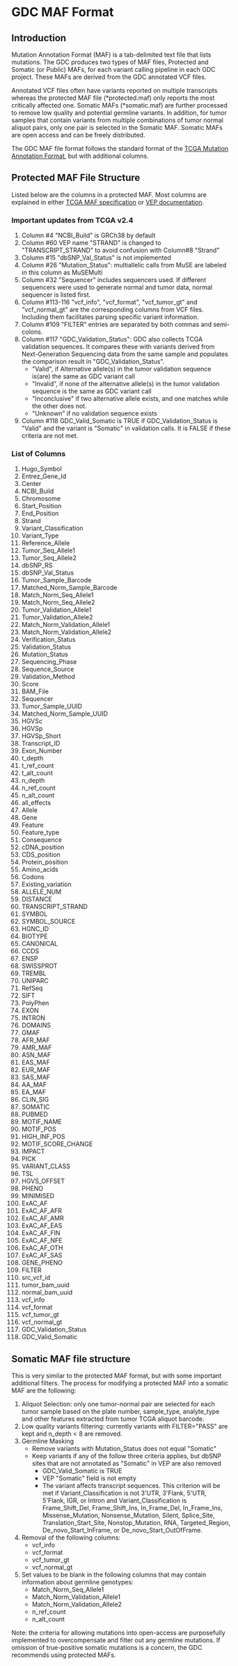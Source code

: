 # GDC MAF Format

## Introduction

Mutation Annotation Format (MAF) is a tab-delimited text file that lists mutations. The GDC produces two types of MAF files, Protected and Somatic (or Public) MAFs, for each variant calling pipeline in each GDC project. These MAFs are derived from the GDC annotated VCF files.

Annotated VCF files often have variants reported on multiple transcripts whereas the protected MAF file (\*protected.maf) only reports the most critically affected one.  Somatic MAFs (\*somatic.maf) are further processed to remove low quality and potential germline variants. In addition, for tumor samples that contain variants from multiple combinations of tumor normal aliquot pairs, only one pair is selected in the Somatic MAF. Somatic MAFs are open access and can be freely distributed.

The GDC MAF file format follows the standard format of the <a href="https://wiki.nci.nih.gov/display/TCGA/Mutation+Annotation+Format+(MAF)+Specification">TCGA Mutation Annotation Format</a>, but with additional columns.  


## Protected MAF File Structure

Listed below are the columns in a protected MAF. Most columns are explained in either <a href="https://wiki.nci.nih.gov/display/TCGA/Mutation+Annotation+Format+(MAF)+Specification">TCGA MAF specification</a> or <a href="http://www.ensembl.org/info/docs/tools/vep/vep_formats.html">VEP documentation</a>.

### Important updates from TCGA v2.4

1. Column #4 "NCBI_Build" is GRCh38 by default
2. Column #60 VEP name "STRAND" is changed to "TRANSCRIPT_STRAND" to avoid confusion with Column#8 "Strand"
3. Column #15 "dbSNP_Val_Status" is not implemented
4. Column #26 "Mutation_Status": multiallelic calls from MuSE are labeled in this column as  MuSEMulti
5. Column #32 "Sequencer" includes sequencers used. If different sequencers were used to generate normal and tumor data, normal sequencer is listed first.
6. Column #113-116 "vcf_info", "vcf_format", "vcf_tumor_gt" and "vcf_normal_gt" are the corresponding columns from VCF files. Including them facilitates parsing specific variant information.
7. Column #109 "FILTER" entries are separated by both commas and semi-colons.
8. Column #117 "GDC_Validation_Status": GDC also collects TCGA validation sequences.  It compares these with variants derived from Next-Generation Sequencing data from the same sample and populates the comparison result in "GDC_Validation_Status".
    * "Valid", if Alternative allele(s) in the tumor validation sequence is(are) the same as GDC variant call
    * "Invalid", if none of the alternative allele(s) in the tumor validation sequence is the same as GDC variant call
    * "Inconclusive" if two alternative allele exists, and one matches while the other does not.
    * "Unknown" if no validation sequence exists
9. Column #118 GDC_Valid_Somatic is TRUE if GDC_Validation_Status is "Valid" and the variant is "Somatic" in validation calls.  It is FALSE if these criteria are not met.

### List of Columns
1. Hugo_Symbol
2. Entrez_Gene_Id
3. Center
4. NCBI_Build
5. Chromosome
6. Start_Position
7. End_Position
8. Strand
9. Variant_Classification
10. Variant_Type
11. Reference_Allele
12. Tumor_Seq_Allele1
13. Tumor_Seq_Allele2
14. dbSNP_RS
15. dbSNP_Val_Status
16. Tumor_Sample_Barcode
17. Matched_Norm_Sample_Barcode
18. Match_Norm_Seq_Allele1
19. Match_Norm_Seq_Allele2
20. Tumor_Validation_Allele1
21. Tumor_Validation_Allele2
22. Match_Norm_Validation_Allele1
23. Match_Norm_Validation_Allele2
24. Verification_Status
25. Validation_Status
26. Mutation_Status
27. Sequencing_Phase
28. Sequence_Source
29. Validation_Method
30. Score
31. BAM_File
32. Sequencer
33. Tumor_Sample_UUID
34. Matched_Norm_Sample_UUID
35. HGVSc
36. HGVSp
37. HGVSp_Short
38. Transcript_ID
39. Exon_Number
40. t_depth
41. t_ref_count
42. t_alt_count
43. n_depth
44. n_ref_count
45. n_alt_count
46. all_effects
47. Allele
48. Gene
49. Feature
50. Feature_type
51. Consequence
52. cDNA_position
53. CDS_position
54. Protein_position
55. Amino_acids
56. Codons
57. Existing_variation
58. ALLELE_NUM
59. DISTANCE
60. TRANSCRIPT_STRAND
61. SYMBOL
62. SYMBOL_SOURCE
63. HGNC_ID
64. BIOTYPE
65. CANONICAL
66. CCDS
67. ENSP
68. SWISSPROT
69. TREMBL
70. UNIPARC
71. RefSeq
72. SIFT
73. PolyPhen
74. EXON
75. INTRON
76. DOMAINS
77. GMAF
78. AFR_MAF
79. AMR_MAF
80. ASN_MAF
81. EAS_MAF
82. EUR_MAF
83. SAS_MAF
84. AA_MAF
85. EA_MAF
86. CLIN_SIG
87. SOMATIC
88. PUBMED
89. MOTIF_NAME
90. MOTIF_POS
91. HIGH_INF_POS
92. MOTIF_SCORE_CHANGE
93. IMPACT
94. PICK
95. VARIANT_CLASS
96. TSL
97. HGVS_OFFSET
98. PHENO
99. MINIMISED
100. ExAC_AF
101. ExAC_AF_AFR
102. ExAC_AF_AMR
103. ExAC_AF_EAS
104. ExAC_AF_FIN
105. ExAC_AF_NFE
106. ExAC_AF_OTH
107. ExAC_AF_SAS
108. GENE_PHENO
109. FILTER
110. src_vcf_id
111. tumor_bam_uuid
112. normal_bam_uuid
113. vcf_info
114. vcf_format
115. vcf_tumor_gt
116. vcf_normal_gt
117. GDC_Validation_Status
118. GDC_Valid_Somatic

## Somatic MAF file structure

This is very similar to the protected MAF format, but with some important additional filters.  The process for modifying a protected MAF into a somatic MAF are the following:

1. Aliquot Selection: only one tumor-normal pair are selected for each tumor sample based on the plate number, sample_type, analyte_type and other features extracted from tumor TCGA aliquot barcode.
2. Low quality variants filtering: currently variants with FILTER="PASS" are kept and n_depth < 8 are removed.
3. Germline Masking
    * Remove variants with Mutation_Status does not equal "Somatic"
    * Keep variants if any of the follow three criteria applies, but dbSNP sites that are not annotated as "Somatic" in VEP are also removed
        * GDC_Valid_Somatic is TRUE
        * VEP "Somatic" field is not empty
        * The variant affects transcript sequences. This criterion will be met if Variant_Classification is not 3'UTR, 3'Flank, 5'UTR, 5'Flank, IGR, or Intron and Variant_Classification is Frame_Shift_Del, Frame_Shift_Ins, In_Frame_Del, In_Frame_Ins, Missense_Mutation, Nonsense_Mutation, Silent, Splice_Site, Translation_Start_Site, Nonstop_Mutation, RNA, Targeted_Region, De_novo_Start_InFrame, or De_novo_Start_OutOfFrame.
4. Removal of the following columns:
    * vcf_info
    * vcf_format
    * vcf_tumor_gt
    * vcf_normal_gt
5. Set values to be blank in the following columns that may contain information about germline genotypes:
    * Match_Norm_Seq_Allele1
    * Match_Norm_Validation_Allele1
    * Match_Norm_Validation_Allele2
    * n_ref_count
    * n_alt_count

Note: the criteria for allowing mutations into open-access are purposefully implemented to overcompensate and filter out any germline mutations. If omission of true-positive somatic mutations is a concern, the GDC recommends using protected MAFs.    
